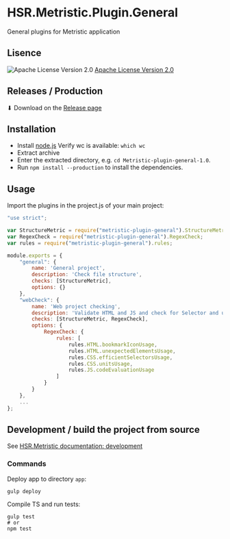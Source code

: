 # HSR.Metristic.Plugin.General
General plugins for Metristic application


## Lisence
![Apache License Version 2.0](https://www.apache.org/img/asf_logo.png)
[Apache License Version 2.0](./LICENSE)


## Releases / Production

⬇ Download on the [Release page](https://github.com/wasabideveloper/HSR.Metristic.Plugin.General/releases)


## Installation

* Install [node.js](https://nodejs.org/en/)
Verify wc is available: `which wc`
* Extract archive
* Enter the extracted directory, e.g. `cd Metristic-plugin-general-1.0`.
* Run `npm install --production` to install the dependencies.


## Usage

Import the plugins in the project.js of your main project:
```javascript
"use strict";

var StructureMetric = require("metristic-plugin-general").StructureMetric;
var RegexCheck = require("metristic-plugin-general").RegexCheck;
var rules = require("metristic-plugin-general").rules;

module.exports = {	
	"general": {
		name: 'General project',
		description: 'Check file structure',
		checks: [StructureMetric],
		options: {}
	},	
	"webCheck": {
		name: 'Web project checking',
		description: 'Validate HTML and JS and check for Selector and unit usage in CSS.',
		checks: [StructureMetric, RegexCheck],
		options: {
			RegexCheck: {
				rules: [
					rules.HTML.bookmarkIconUsage,
					rules.HTML.unexpectedElementsUsage,
					rules.CSS.efficientSelectorsUsage,
					rules.CSS.unitsUsage,
					rules.JS.codeEvaluationUsage
				]
			}
		}
	},
	...
};
```


## Development / build the project from source

See [HSR.Metristic documentation: development](https://github.com/wasabideveloper/HSR.Metristic#development)


### Commands

Deploy app to directory `app`:
```shell
gulp deploy
```

Compile TS and run tests:
```shell
gulp test
# or
npm test
```
